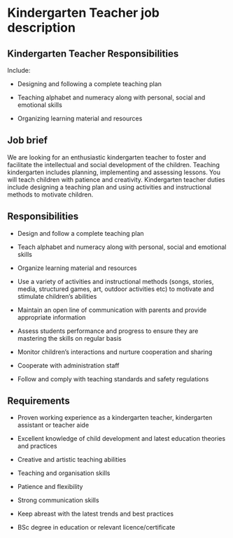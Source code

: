 # Kindergarten Teacher job description


## Kindergarten Teacher Responsibilities

Include:

* Designing and following a complete teaching plan

* Teaching alphabet and numeracy along with personal, social and emotional skills

* Organizing learning material and resources


## Job brief

We are looking for an enthusiastic kindergarten teacher to foster and facilitate the intellectual and social development of the children. Teaching kindergarten includes planning, implementing and assessing lessons. You will teach children with patience and creativity. Kindergarten teacher duties include designing a teaching plan and using activities and instructional methods to motivate children.


## Responsibilities

* Design and follow a complete teaching plan

* Teach alphabet and numeracy along with personal, social and emotional skills

* Organize learning material and resources

* Use a variety of activities and instructional methods (songs, stories, media, structured games, art, outdoor activities etc) to motivate and stimulate children’s abilities

* Maintain an open line of communication with parents and provide appropriate information

* Assess students performance and progress to ensure they are mastering the skills on regular basis

* Monitor children’s interactions and nurture cooperation and sharing

* Cooperate with administration staff

* Follow and comply with teaching standards and safety regulations


## Requirements

* Proven working experience as a kindergarten teacher, kindergarten assistant or teacher aide

* Excellent knowledge of child development and latest education theories and practices

* Creative and artistic teaching abilities

* Teaching and organisation skills

* Patience and flexibility

* Strong communication skills

* Keep abreast with the latest trends and best practices

* BSc degree in education or relevant licence/certificate
